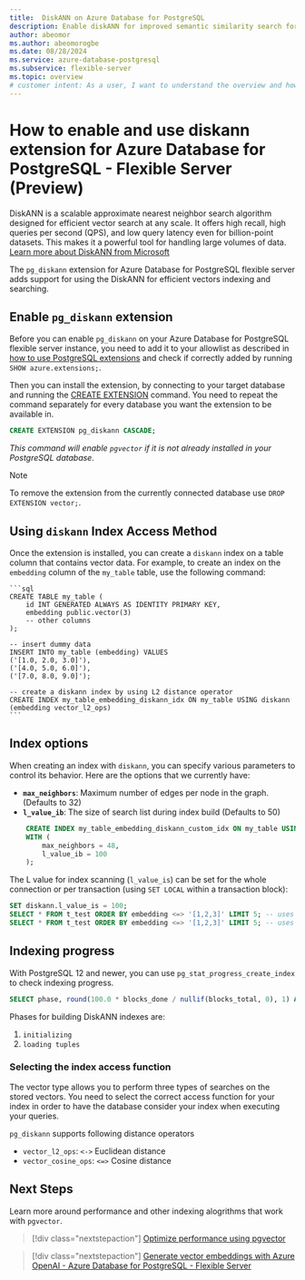 ```yaml
---
title:  DiskANN on Azure Database for PostgreSQL
description: Enable diskANN for improved semantic similarity search for Retrieval Augmented Generation (RAG) on Azure Database for PostgreSQL.
author: abeomor
ms.author: abeomorogbe
ms.date: 08/28/2024
ms.service: azure-database-postgresql
ms.subservice: flexible-server
ms.topic: overview
# customer intent: As a user, I want to understand the overview and how to use diskann extension for Azure Database for PostgreSQL - Flexible Server.
---
```


# How to enable and use diskann extension for Azure Database for PostgreSQL - Flexible Server (Preview)
 
DiskANN is a scalable approximate nearest neighbor search algorithm designed for efficient vector search at any scale. It offers high recall, high queries per second (QPS), and low query latency even for billion-point datasets. This makes it a powerful tool for handling large volumes of data. [Learn more about DiskANN from Microsoft](https://www.microsoft.com/en-us/research/project/project-akupara-approximate-nearest-neighbor-search-for-large-scale-semantic-search/)

The `pg_diskann` extension for Azure Database for PostgreSQL flexible server adds support for using the DiskANN for efficient vectors indexing and searching.

## Enable `pg_diskann` extension

Before you can enable `pg_diskann` on your Azure Database for PostgreSQL flexible server instance, you need to add it to your allowlist as described in [how to use PostgreSQL extensions](./concepts-extensions.md#how-to-use-postgresql-extensions) and check if correctly added by running `SHOW azure.extensions;`.

Then you can install the extension, by connecting to your target database and running the [CREATE EXTENSION](https://www.postgresql.org/docs/current/static/sql-createextension.html) command. You need to repeat the command separately for every database you want the extension to be available in.

```sql
CREATE EXTENSION pg_diskann CASCADE;
```
*This command will enable `pgvector` if it is not already installed in your PostgreSQL database.*

> [!Note]
> To remove the extension from the currently connected database use `DROP EXTENSION vector;`.


## Using `diskann` Index Access Method

Once the extension is installed, you can create a `diskann` index on a table column that contains vector data. For example, to create an index on the `embedding` column of the `my_table` table, use the following command: 

	```sql
	CREATE TABLE my_table (
		id INT GENERATED ALWAYS AS IDENTITY PRIMARY KEY,
		embedding public.vector(3)
		-- other columns
	);

	-- insert dummy data
	INSERT INTO my_table (embedding) VALUES
    ('[1.0, 2.0, 3.0]'),
    ('[4.0, 5.0, 6.0]'),
    ('[7.0, 8.0, 9.0]');

	-- create a diskann index by using L2 distance operator
	CREATE INDEX my_table_embedding_diskann_idx ON my_table USING diskann (embedding vector_l2_ops)
	```
## Index options

When creating an index with `diskann`, you can specify various parameters to control its behavior. Here are the options that we currently have:

- **`max_neighbors`**: Maximum number of edges per node in the graph. (Defaults to 32)
- **`l_value_ib`**: The size of search list during index build (Defaults to 50)

```sql
	CREATE INDEX my_table_embedding_diskann_custom_idx ON my_table USING diskann (embedding vector_l2_ops)
	WITH (
		max_neighbors = 48,
		l_value_ib = 100
	);
```

The L value for index scanning (`l_value_is`) can be set for the whole connection or per transaction (using `SET LOCAL` within a transaction block):

```sql
SET diskann.l_value_is = 100;
SELECT * FROM t_test ORDER BY embedding <=> '[1,2,3]' LIMIT 5; -- uses 100 candidates
SELECT * FROM t_test ORDER BY embedding <=> '[1,2,3]' LIMIT 5; -- uses 100 candidates
```


## Indexing progress
With PostgreSQL 12 and newer, you can use `pg_stat_progress_create_index` to check indexing progress.

```sql
SELECT phase, round(100.0 * blocks_done / nullif(blocks_total, 0), 1) AS "%" FROM pg_stat_progress_create_index;
```

Phases for building DiskANN indexes are:
1. `initializing`
2. `loading tuples`

### Selecting the index access function
The vector type allows you to perform three types of searches on the stored vectors. You need to select the correct access function for your index in order to have the database consider your index when executing your queries. 

`pg_diskann` supports following distance operators
- `vector_l2_ops`: `<->` Euclidean distance
- `vector_cosine_ops`: `<=>` Cosine distance

## Next Steps

Learn more around performance and other indexing alogrithms that work with `pgvector`.

> [!div class="nextstepaction"]
> [Optimize performance using pgvector](how-to-optimize-performance-pgvector.md)

> [!div class="nextstepaction"]
> [Generate vector embeddings with Azure OpenAI - Azure Database for PostgreSQL - Flexible Server](./generative-ai-azure-openai.md)